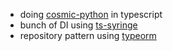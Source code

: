 -   doing [cosmic-python](https://github.com/cosmicpython/book) in typescript
-   bunch of DI using [ts-syringe](https://github.com/microsoft/tsyringe)
-   repository pattern using [typeorm](https://github.com/typeorm/typeorm)
